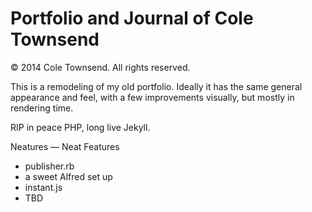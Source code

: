 # Portfolio and Journal of Cole Townsend
© 2014 Cole Townsend. All rights reserved.

This is a remodeling of my old portfolio. Ideally it has the same general appearance and feel, with a few improvements visually, but mostly in rendering time.

RIP in peace PHP, long live Jekyll.

Neatures — Neat Features
* publisher.rb
* a sweet Alfred set up
* instant.js
* TBD